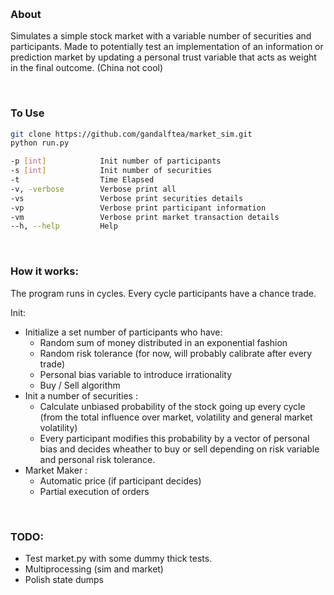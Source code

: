 &nbsp;
### About
Simulates a simple stock market with a variable number of securities and participants. Made to potentially test an implementation of an information or prediction market by updating a personal trust variable that acts as weight in the final outcome. (China not cool)

&nbsp;

### To Use
```bash
git clone https://github.com/gandalftea/market_sim.git
python run.py 
```
   
   
```bash
-p [int]            Init number of participants
-s [int]            Init number of securities
-t                  Time Elapsed 
-v, -verbose        Verbose print all
-vs                 Verbose print securities details
-vp                 Verbose print participant information
-vm                 Verbose print market transaction details
--h, --help         Help
```

&nbsp;

### How it works:

The program runs in cycles. Every cycle participants have a chance trade.

Init:

* Initialize a set number of participants who have:
    * Random sum of money distributed in an exponential fashion 
    * Random risk tolerance (for now, will probably calibrate after every trade)
    * Personal bias variable to introduce irrationality
    * Buy / Sell algorithm 
* Init a number of securities :
    * Calculate unbiased probability of the stock going up every cycle (from the total influence over market, volatility and general market volatility)
    * Every participant modifies this probability by a vector of personal bias and decides wheather to buy or sell depending on risk variable and personal risk tolerance. 
* Market Maker :
    * Automatic price (if participant decides)
    * Partial execution of orders
  
&nbsp;

  
### TODO:
* Test market.py with some dummy thick tests.
* Multiprocessing (sim and market)
* Polish state dumps
